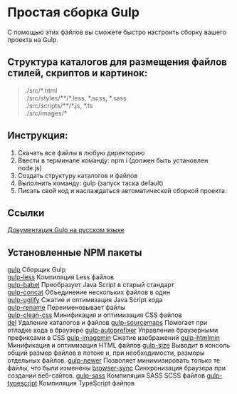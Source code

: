 # Простая сборка Gulp

С помощью этих файлов вы сможете быстро настроить сборку вашего проекта на Gulp.

## Структура каталогов для размещения файлов стилей, скриптов и картинок:

> ./src/\*.html  
> ./src/styles/\*\*/\*.less, \*.scss, \*.sass  
> ./src/scripts/\*\*/\*.js, \*.ts  
> ./src/images/\*

## Инструкция:

1. Скачать все файлы в любую директорию
2. Ввести в терминале команду: npm i (должен быть установлен node.js)
3. Создать структуру каталогов и файлов
4. Выполнить команду: gulp (запуск таска default)
5. Писать свой код и наслаждаться автоматической сборкой проекта.

## Ссылки

[Документация Gulp на русском языке](https://webdesign-master.ru/blog/docs/gulp-documentation.html)

## Установленные NPM пакеты

[gulp](https://www.npmjs.com/package/gulp) Сборщик Gulp  
[gulp-less](https://www.npmjs.com/package/gulp-less) Компиляция Less файлов  
[gulp-babel](https://www.npmjs.com/package/gulp-babel) Преобразует Java Script в старый стандарт  
[gulp-concat](https://www.npmjs.com/package/gulp-concat) Объединение нескольких файлов в один  
[gulp-uglify](https://www.npmjs.com/package/gulp-uglify) Сжатие и оптимизация Java Script кода  
[gulp-rename](https://www.npmjs.com/package/gulp-rename) Переименовывает файлы  
[gulp-clean-css](https://www.npmjs.com/package/gulp-clean-css) Минификация и оптимизация CSS файлов  
[del](https://www.npmjs.com/package/del) Удаление каталогов и файлов
[gulp-sourcemaps](https://www.npmjs.com/package/gulp-sourcemaps) Помогает при отладке кода в браузере
[gulp-autoprefixer](https://www.npmjs.com/package/gulp-autoprefixer) Управление браузерными префиксами в CSS
[gulp-imagemin](https://www.npmjs.com/package/gulp-imagemin) Сжатие изображений
[gulp-htmlmin](https://www.npmjs.com/package/gulp-htmlmin) Минификация и оптимизация HTML файлов
[gulp-size](https://www.npmjs.com/package/gulp-size) Выводит в консоль общий размер файлов в потоке и, при необходимости, размеры отдельных файлов.
[gulp-newer](https://www.npmjs.com/package/gulp-newer) Позволяет минимизировать только те файлы, что были изменены
[browser-sync](https://www.npmjs.com/package/browser-sync) Синхронизация браузера при создании веб-сайтов.
[gulp-sass](https://www.npmjs.com/package/gulp-sass) Компиляция SASS SCSS файлов
[gulp-typescript](https://www.npmjs.com/package/gulp-typescript) Компиляция TypeScript файлов
